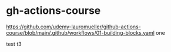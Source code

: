 # gh-actions-course
https://github.com/udemy-lauromueller/github-actions-course/blob/main/.github/workflows/01-building-blocks.yaml
one

test
t3
